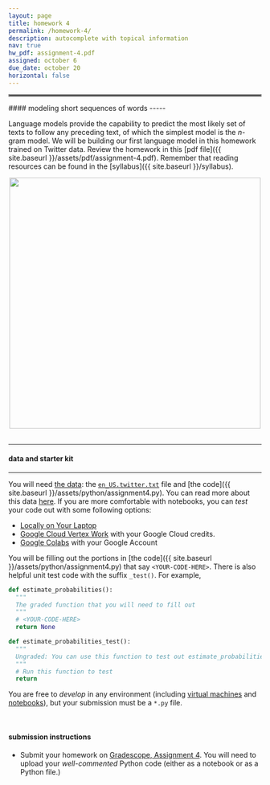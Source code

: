 ```yaml
---
layout: page
title: homework 4
permalink: /homework-4/
description: autocomplete with topical information
nav: true
hw_pdf: assignment-4.pdf
assigned: october 6
due_date: october 20
horizontal: false
---
```


<hr style="border:2px solid gray">
#### modeling short sequences of words
-----

Language models provide the capability to predict the most likely set of texts to follow any preceding text, of which the simplest model is the *n*-gram model. We will be building our first language model in this homework trained on Twitter data. Review the homework in this [pdf file]({{ site.baseurl }}/assets/pdf/assignment-4.pdf). Remember that reading resources can be found in the [syllabus]({{ site.baseurl }}/syllabus).

<center>
<img 
  src="https://assets.toptal.io/images?url=https%3A%2F%2Fbs-uploads.toptal.io%2Fblackfish-uploads%2Fcomponents%2Fblog_post_page%2F4085338%2Fcover_image%2Fregular_1708x683%2Fcover-0304-c32f070e8f972b73bb5c0c5404016669.png"
  width="500" height="auto">
</center>
<br>

-----
#### data and starter kit
-----

You will need [the data](https://course.ccs.neu.edu/cs6120s25/data/twitter/): the [`en_US.twitter.txt`](https://course.ccs.neu.edu/cs6120s25/data/twitter/en_US.twitter.txt) file and [the code]({{ site.baseurl }}/assets/python/assignment4.py). You can read more about this data [here](https://github.com/bquast/Data-Science-Capstone/blob/master/Online-Text-Exploration.md). If you are more comfortable with notebooks, you can _test_ your code out with some following options:

* [Locally on Your Laptop](https://jupyter.org/install)
* [Google Cloud Vertex Work](https://console.cloud.google.com/vertex-ai/workbench) with your Google Cloud credits. 
* [Google Colabs](https://colab.research.google.com/) with your Google Account

You will be filling out the portions in [the code]({{ site.baseurl }}/assets/python/assignment4.py) that say `<YOUR-CODE-HERE>`. There is also helpful unit test code with the suffix `_test()`. For example, 

  ```python
  def estimate_probabilities():
    """
    The graded function that you will need to fill out
    """
    # <YOUR-CODE-HERE>
    return None

  def estimate_probabilities_test():
    """
    Ungraded: You can use this function to test out estimate_probabilities. 
    """
    # Run this function to test 
    return
  ```

You are free to *develop* in any environment (including [virtual machines](https://console.cloud.google.com/compute/instances) and [notebooks](https://console.cloud.google.com/vertex-ai/workbench)), but your submission must be a `*.py` file.

<br>

#### submission instructions

* Submit your homework on [Gradescope, Assignment 4](https://www.gradescope.com/). You will need to upload your *well-commented* Python code (either as a notebook or as a Python file.)

